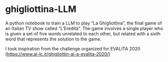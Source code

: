 # ghigliottina-LLM
A python notebook to train a LLM to play “La Ghigliottina”, the final game of an Italian TV show called “L’Eredità”. The game involves a single player who is given a set of five words unrelated to each other, but related with a sixth word that represents the solution to the game.

I took inspiration from the challenge organized for EVALITA 2020 (https://www.ai-lc.it/ghigliottin-ai-a-evalita-2020/)

